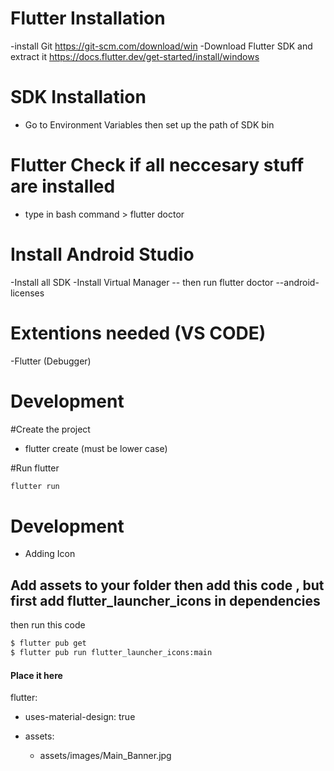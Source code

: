 <!-- @format -->

# Flutter Installation

-install Git <https://git-scm.com/download/win>
-Download Flutter SDK and extract it <https://docs.flutter.dev/get-started/install/windows>

# SDK Installation

- Go to Environment Variables then set up the path of SDK bin

# Flutter Check if all neccesary stuff are installed

- type in bash command > flutter doctor

# Install Android Studio

-Install all SDK
-Install Virtual Manager
-- then run flutter doctor --android-licenses

# Extentions needed (VS CODE)

-Flutter (Debugger)

# Development

#Create the project

- flutter create <project name> (must be lower case)

#Run flutter

```bash
flutter run
```

# Development

- Adding Icon

## Add assets to your folder then add this code , but first add flutter_launcher_icons in dependencies

then run this code

```bash
$ flutter pub get
$ flutter pub run flutter_launcher_icons:main
```

#### Place it here

flutter:

- uses-material-design: true

- assets:
  - assets/images/Main_Banner.jpg

